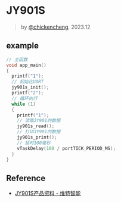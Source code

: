 # JY901S

> by [@chickencheng](https://github.com/chickencheng), 2023.12

## example
```c
// 主函数
void app_main()
{
  printf("1");
  // 初始化UART
  jy901s_init();
  printf("2");
  // 循环执行
  while (1)
  {
    printf("1");
    // 读取JY901的数据
    jy901s_read();
    // 打印JY901的数据
    jy901s_print();
    // 延时100毫秒
    vTaskDelay(100 / portTICK_PERIOD_MS);
  }
}
```

## Reference

- [JY901S产品资料 - 维特智能](https://wit-motion.yuque.com/wumwnr/docs/khbgzd?singleDoc#%20%E3%80%8AJY901S%E4%BA%A7%E5%93%81%E8%B5%84%E6%96%99%E3%80%8B)